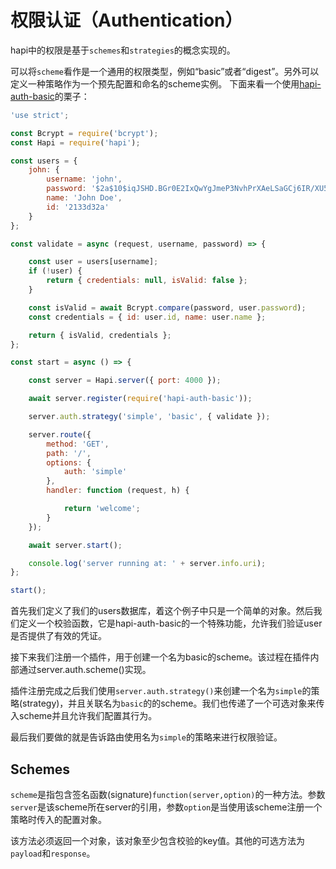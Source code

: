 # 权限认证（Authentication）

hapi中的权限是基于`schemes`和`strategies`的概念实现的。

可以将`scheme`看作是一个通用的权限类型，例如“basic”或者“digest”。另外可以定义一种策略作为一个预先配置和命名的scheme实例。
下面来看一个使用[hapi-auth-basic](https://github.com/hapijs/hapi-auth-basic)的栗子：

```js
'use strict';

const Bcrypt = require('bcrypt');
const Hapi = require('hapi');

const users = {
    john: {
        username: 'john',
        password: '$2a$10$iqJSHD.BGr0E2IxQwYgJmeP3NvhPrXAeLSaGCj6IR/XU5QtjVu5Tm',   // 'secret'
        name: 'John Doe',
        id: '2133d32a'
    }
};

const validate = async (request, username, password) => {

    const user = users[username];
    if (!user) {
        return { credentials: null, isValid: false };
    }

    const isValid = await Bcrypt.compare(password, user.password);
    const credentials = { id: user.id, name: user.name };

    return { isValid, credentials };
};

const start = async () => {

    const server = Hapi.server({ port: 4000 });

    await server.register(require('hapi-auth-basic'));

    server.auth.strategy('simple', 'basic', { validate });

    server.route({
        method: 'GET',
        path: '/',
        options: {
            auth: 'simple'
        },
        handler: function (request, h) {

            return 'welcome';
        }
    });

    await server.start();

    console.log('server running at: ' + server.info.uri);
};

start();
```
首先我们定义了我们的users数据库，着这个例子中只是一个简单的对象。然后我们定义一个校验函数，它是hapi-auth-basic的一个特殊功能，允许我们验证user是否提供了有效的凭证。

接下来我们注册一个插件，用于创建一个名为basic的scheme。该过程在插件内部通过server.auth.scheme()实现。

插件注册完成之后我们使用`server.auth.strategy()`来创建一个名为`simple`的策略(strategy)，并且关联名为`basic`的的scheme。我们也传递了一个可选对象来传入scheme并且允许我们配置其行为。

最后我们要做的就是告诉路由使用名为`simple`的策略来进行权限验证。

## Schemes

```scheme```是指包含签名函数(signature)```function(server,option)```的一种方法。参数`server`是该scheme所在server的引用，参数`option`是当使用该scheme注册一个策略时传入的配置对象。

该方法必须返回一个对象，该对象至少包含校验的key值。其他的可选方法为`payload`和`response`。
